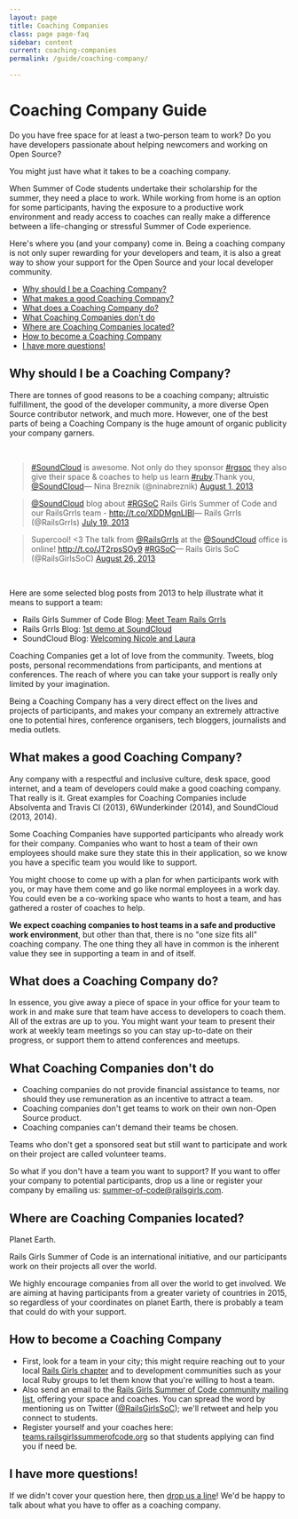 ```yaml
---
layout: page
title: Coaching Companies
class: page page-faq
sidebar: content
current: coaching-companies
permalink: /guide/coaching-company/

---
```

<h1>Coaching Company Guide</h1>

Do you have free space for at least a two-person team to work? Do you have
developers passionate about helping newcomers and working on Open Source?

You might just have what it takes to be a coaching company.

When Summer of Code students undertake their scholarship for the summer, they
need a place to work. While working from home is an option for some
participants, having the exposure to a productive work environment and ready
access to coaches can really make a difference between a life-changing or
stressful Summer of Code experience.

Here's where you (and your company) come in. Being a coaching company is not
only super rewarding for your developers and team, it is also a great way to
show your support for the Open Source and your local developer community.


* <a href="#q1">Why should I be a Coaching Company?</a>
* <a href="#q2">What makes a good Coaching Company?</a>
* <a href="#q3">What does a Coaching Company do?</a>
* <a href="#q4">What Coaching Companies don't do</a>
* <a href="#q5">Where are Coaching Companies located?</a>
* <a href="#q6">How to become a Coaching Company</a>
* <a href="#q7">I have more questions!</a>


<h2 id="q1">Why should I be a Coaching Company?</h2>

There are tonnes of good reasons to be a coaching company; altruistic
fulfillment, the good of the developer community, a more diverse Open Source
contributor network, and much more. However, one of the best parts of being a
Coaching Company is the huge amount of organic publicity your company garners.

<br>

<blockquote class="twitter-tweet" lang="en"><a href="https://twitter.com/search?q=%23SoundCloud&amp;src=hash">#SoundCloud</a> is awesome. Not only do they sponsor <a href="https://twitter.com/search?q=%23rgsoc&amp;src=hash">#rgsoc</a> they also give their space &amp; coaches to help us learn <a href="https://twitter.com/search?q=%23ruby&amp;src=hash">#ruby</a>.Thank you, <a href="https://twitter.com/SoundCloud">@SoundCloud</a>&mdash; Nina Breznik (@ninabreznik) <a href="https://twitter.com/ninabreznik/statuses/362902830358605825">August 1, 2013</a></blockquote>
<script async="async" src="//platform.twitter.com/widgets.js" charset="utf-8"></script>

<blockquote class="twitter-tweet" lang="en"><a href="https://twitter.com/SoundCloud">@SoundCloud</a> blog about <a href="https://twitter.com/search?q=%23RGSoC&amp;src=hash">#RGSoC</a> Rails Girls Summer of Code and our RailsGrrls team - <a href="http://t.co/XDDMgnLIBl">http://t.co/XDDMgnLIBl</a>&mdash; Rails Grrls (@RailsGrrls) <a href="https://twitter.com/RailsGrrls/statuses/358197565512093696">July 19, 2013</a></blockquote>
<script async="async" src="//platform.twitter.com/widgets.js" charset="utf-8"></script>

<blockquote class="twitter-tweet" lang="en">Supercool! &lt;3 The talk from <a href="https://twitter.com/RailsGrrls">@RailsGrrls</a> at the <a href="https://twitter.com/SoundCloud">@SoundCloud</a> office is online! <a href="http://t.co/JT2rpsSOy9">http://t.co/JT2rpsSOy9</a> <a href="https://twitter.com/search?q=%23RGSoC&amp;src=hash">#RGSoC</a>&mdash; Rails Girls SoC (@RailsGirlsSoC) <a href="https://twitter.com/RailsGirlsSoC/statuses/371982999614935040">August 26, 2013</a></blockquote>
<script async="async" src="//platform.twitter.com/widgets.js" charset="utf-8"></script>

<br>

Here are some selected blog posts from 2013 to help illustrate what it means to
support a team:

* Rails Girls Summer of Code Blog: <a href="http://2013.railsgirlssummerofcode.org/blog/meet-team-rails-grrls">Meet Team Rails Grrls</a>
* Rails Grrls Blog: <a href="http://railsgrrls.tumblr.com/post/59391220574/blast-from-the-past-1st-demo-at-soundcloud">1st demo at SoundCloud</a>
* SoundCloud Blog: <a href="http://blog.soundcloud.com/2013/07/19/rails-girls-summer-of-code-welcoming-nicole-and-laura">Welcoming Nicole and Laura</a>

Coaching Companies get a lot of love from the community. Tweets, blog posts,
personal recommendations from participants, and mentions at conferences. The
reach of where you can take your support is really only limited by your
imagination.

Being a Coaching Company has a very direct effect on the lives and projects of
participants, and makes your company an extremely attractive one to potential
hires, conference organisers, tech bloggers, journalists and media outlets.


<h2 id="q2">What makes a good Coaching Company?</h2>

Any company with a respectful and inclusive culture, desk space, good internet, and a team of
developers could make a good coaching company. That really is it. Great
examples for Coaching Companies include Absolventa and
Travis CI (2013), 6Wunderkinder (2014), and SoundCloud (2013, 2014).

Some Coaching Companies have supported participants who already work for their
company. Companies who want to host a team of their own employees should make
sure they state this in their application, so we know you have a specific team
you would like to support.

You might choose to come up with a plan for when participants work with you, or
may have them come and go like normal employees in a work day. You could even
be a co-working space who wants to host a team, and has gathered a roster of
coaches to help.

**We expect coaching companies to host teams in a safe and productive work
environment**, but other than that, there is no "one size fits all" coaching company. 
The one thing they all have in common is the inherent value they see in supporting a 
team in and of itself.




<h2 id="q3">What does a Coaching Company do?</h2>

In essence, you give away a piece of space in your office for your team to work
in and make sure that team have access to developers to coach them. All of the
extras are up to you. You might want your team to present their work at weekly
team meetings so you can stay up-to-date on their progress, or support them to
attend conferences and meetups.


<h2 id="q4">What Coaching Companies don't do</h2>

* Coaching companies do not provide financial assistance to teams, nor should
  they use remuneration as an incentive to attract a team.
* Coaching companies don't get teams to work on their own non-Open Source
  product.
* Coaching companies can't demand their teams be chosen.

Teams who don't get a sponsored seat but still want to participate and work on
their project are called volunteer teams.

So what if you don't have a team you want to support? If you want to offer your
company to potential participants, drop us a line or register your company by
emailing us: <a
href="mailto:summer-of-code@railsgirls.com">summer-of-code@railsgirls.com</a>.

<h2 id="q5">Where are Coaching Companies located?</h2>

Planet Earth.

Rails Girls Summer of Code is an international initiative, and our participants
work on their projects all over the world.

We highly encourage companies from all over the world to get involved. We are
aiming at having participants from a greater variety of countries in 2015, so
regardless of your coordinates on planet Earth, there is probably a team that
could do with your support.

<h2 id="q6">How to become a Coaching Company</h2>

* First, look for a team in your city; this might require reaching out to your local <a href="http://railsgirls.com/">Rails Girls chapter</a> and to development communities such as your local Ruby groups to let them know that you're willing to host a team.
* Also send an email to the <a href="https://groups.google.com/forum/#!forum/rails-girls-summer-of-code-community">Rails Girls Summer of Code community mailing list</a>,
offering your space and coaches. You can spread the word by mentioning us on Twitter (<a href="http://www.twitter.com/railsgirlsoc">@RailsGirlsSoC</a>); we'll retweet and help you connect to students.
* Register yourself and your coaches here: <a href="http://teams.railsgirlssummerofcode.org">teams.railsgirlssummerofcode.org</a> so that students applying can find you if need be.




<h2 id="q7">I have more questions!</h2>

If we didn't cover your question here, then
<a href="mailto:summer-of-code@railsgirls.com">drop us a line</a>!
We'd be happy to talk about what you have to offer as a coaching company.
